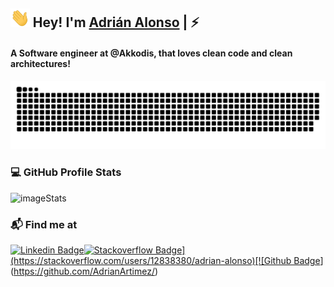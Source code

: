 <h2 align="left"> <img src="https://raw.githubusercontent.com/ABSphreak/ABSphreak/master/gifs/Hi.gif" height="30px"> Hey! I'm <a href="https://github.com/AdrianArtimez">Adrián Alonso</a> | ⚡</h2>

<h4 align="left">A Software engineer at @Akkodis, that loves clean code and clean architectures!</h4>

<div align="left">
  <img  src="https://github.com/1999AZZAR/1999AZZAR/blob/main/resources/img/grid-snake.svg"
       alt="snake" /></a>
</div>

### 💻 GitHub Profile Stats
![imageStats](http://github-profile-summary-cards.vercel.app/api/cards/profile-details?username=AdrianAlonsoDev&theme=algolia)

### 📬 Find me at
[![Linkedin Badge](https://img.shields.io/badge/-LinkedIn-blue?style=flat-square&logo=Linkedin&logoColor=white&link=https://www.linkedin.com/in/adrianalonsodev/)](https://www.linkedin.com/in/adrianalonsodev)[![Stackoverflow Badge](https://img.shields.io/badge/-Stack%20overflow-FE7A16?style=flat-square&logo=stack-overflow&logoColor=white&link=[https://stackoverflow.com/users/12838380/adrian-alonso](https://stackoverflow.com/users/12838380/adrian-alonso))](https://stackoverflow.com/users/12838380/adrian-alonso)[![Github Badge](http://img.shields.io/badge/-Github-black?style=flat-square&logo=github&link=https://github.com/AdrianArtimez/)](https://github.com/AdrianArtimez/)
